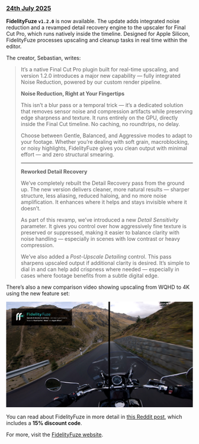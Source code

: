 ### [24th July 2025](/news/20250724)

**FidelityFuze `v1.2.0`** is now available. The update adds integrated noise reduction and a revamped detail recovery engine to the upscaler for Final Cut Pro, which runs natively inside the timeline. Designed for Apple Silicon, FidelityFuze processes upscaling and cleanup tasks in real time within the editor.

The creator, Sebastian, writes:

> It’s a native Final Cut Pro plugin built for real-time upscaling, and version 1.2.0 introduces a major new capability — fully integrated Noise Reduction, powered by our custom render pipeline.
>
> **Noise Reduction, Right at Your Fingertips**
>
> This isn’t a blur pass or a temporal trick — it’s a dedicated solution that removes sensor noise and compression artifacts while preserving edge sharpness and texture. It runs entirely on the GPU, directly inside the Final Cut timeline. No caching, no roundtrips, no delay.
>
> Choose between Gentle, Balanced, and Aggressive modes to adapt to your footage. Whether you’re dealing with soft grain, macroblocking, or noisy highlights, FidelityFuze gives you clean output with minimal effort — and zero structural smearing.
>
> ---
>
> **Reworked Detail Recovery**
>
> We’ve completely rebuilt the Detail Recovery pass from the ground up. The new version delivers cleaner, more natural results — sharper structure, less aliasing, reduced haloing, and no more noise amplification. It enhances where it helps and stays invisible where it doesn’t.
>
> As part of this revamp, we’ve introduced a new _Detail Sensitivity_ parameter. It gives you control over how aggressively fine texture is preserved or suppressed, making it easier to balance clarity with noise handling — especially in scenes with low contrast or heavy compression.
>
> We’ve also added a _Post-Upscale Detailing_ control. This pass sharpens upscaled output if additional clarity is desired. It’s simple to dial in and can help add crispness where needed — especially in cases where footage benefits from a subtle digital edge.

There’s also a new comparison video showing upscaling from WQHD to 4K using the new feature set:

[![](/static/fidelityfuze-thumbnail-1.2.jpg)](https://www.youtube.com/watch?v=nIio5hmo8JE)

You can read about FidelityFuze in more detail in [this Reddit post](https://www.reddit.com/r/finalcutpro/comments/1m7dy48/fidelityfuze_120_is_here_featuring_noise/), which includes a **15% discount code**.

For more, visit the [FidelityFuze website](https://fidelityfuze.com).